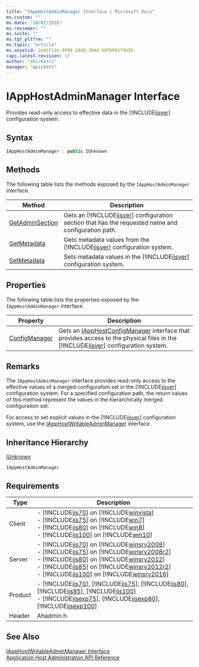 ```yaml
---
title: "IAppHostAdminManager Interface | Microsoft Docs"
ms.custom: ""
ms.date: "10/07/2016"
ms.reviewer: ""
ms.suite: ""
ms.tgt_pltfrm: ""
ms.topic: "article"
ms.assetid: 2e02f13e-9999-28dd-304d-507b041f9b5b
caps.latest.revision: 17
author: "shirhatti"
manager: "wpickett"
---
```

# IAppHostAdminManager Interface
Provides read-only access to effective data in the [!INCLUDE[iisver](../../../wmi-provider/includes/iisver-md.md)] configuration system.  
  
## Syntax  
  
```cpp  
IAppHostAdminManager : public IUnknown  
```  
  
## Methods  
 The following table lists the methods exposed by the `IAppHostAdminManager` interface.  
  
|Method|Description|  
|------------|-----------------|  
|[GetAdminSection](../../../webdevelopment-reference\native-code-api\webdev-native-api-reference/iapphostadminmanager-getadminsection-method.md)|Gets an [!INCLUDE[iisver](../../../wmi-provider/includes/iisver-md.md)] configuration section that has the requested name and configuration path.|  
|[GetMetadata](../../../webdevelopment-reference\native-code-api\webdev-native-api-reference/iapphostadminmanager-getmetadata-method.md)|Gets metadata values from the [!INCLUDE[iisver](../../../wmi-provider/includes/iisver-md.md)] configuration system.|  
|[SetMetadata](../../../webdevelopment-reference\native-code-api\webdev-native-api-reference/iapphostadminmanager-setmetadata-method.md)|Sets metadata values in the [!INCLUDE[iisver](../../../wmi-provider/includes/iisver-md.md)] configuration system.|  
  
## Properties  
 The following table lists the properties exposed by the `IAppHostAdminManager` interface.  
  
|Property|Description|  
|--------------|-----------------|  
|[ConfigManager](../../../webdevelopment-reference\native-code-api\webdev-native-api-reference/iapphostadminmanager-configmanager-property.md)|Gets an [IAppHostConfigManager](../../../webdevelopment-reference\native-code-api\webdev-native-api-reference/iapphostconfigmanager-interface.md) interface that provides access to the physical files in the [!INCLUDE[iisver](../../../wmi-provider/includes/iisver-md.md)] configuration system.|  
  
## Remarks  
 The `IAppHostAdminManager` interface provides read-only access to the effective values of a merged configuration set in the [!INCLUDE[iisver](../../../wmi-provider/includes/iisver-md.md)] configuration system. For a specified configuration path, the return values of this method represent the values in the hierarchically merged configuration set.  
  
 For access to set explicit values in the [!INCLUDE[iisver](../../../wmi-provider/includes/iisver-md.md)] configuration system, use the [IAppHostWritableAdminManager](../../../webdevelopment-reference\native-code-api\webdev-native-api-reference/iapphostwritableadminmanager-interface.md) interface.  
  
## Inheritance Hierarchy  
 [IUnknown](http://go.microsoft.com/fwlink/?LinkId=55951)  
  
 `IAppHostAdminManager`  
  
## Requirements  
  
|Type|Description|  
|----------|-----------------|  
|Client|-   [!INCLUDE[iis70](../../../wmi-provider/includes/iis70-md.md)] on [!INCLUDE[winvista](../../../wmi-provider/includes/winvista-md.md)]<br />-   [!INCLUDE[iis75](../../../wmi-provider/includes/iis75-md.md)] on [!INCLUDE[win7](../../../wmi-provider/includes/win7-md.md)]<br />-   [!INCLUDE[iis80](../../../wmi-provider/includes/iis80-md.md)] on [!INCLUDE[win8](../../../wmi-provider/includes/win8-md.md)]<br />-   [!INCLUDE[iis100](../../../wmi-provider/includes/iis100-md.md)] on [!INCLUDE[win10](../../../wmi-provider/includes/win10-md.md)]|  
|Server|-   [!INCLUDE[iis70](../../../wmi-provider/includes/iis70-md.md)] on [!INCLUDE[winsrv2008](../../../wmi-provider/includes/winsrv2008-md.md)]<br />-   [!INCLUDE[iis75](../../../wmi-provider/includes/iis75-md.md)] on [!INCLUDE[winsrv2008r2](../../../wmi-provider/includes/winsrv2008r2-md.md)]<br />-   [!INCLUDE[iis80](../../../wmi-provider/includes/iis80-md.md)] on [!INCLUDE[winsrv2012](../../../wmi-provider/includes/winsrv2012-md.md)]<br />-   [!INCLUDE[iis85](../../../wmi-provider/includes/iis85-md.md)] on [!INCLUDE[winsrv2012r2](../../../wmi-provider/includes/winsrv2012r2-md.md)]<br />-   [!INCLUDE[iis100](../../../wmi-provider/includes/iis100-md.md)] on [!INCLUDE[winsrv2016](../../../wmi-provider/includes/winsrv2016-md.md)]|  
|Product|-   [!INCLUDE[iis70](../../../wmi-provider/includes/iis70-md.md)], [!INCLUDE[iis75](../../../wmi-provider/includes/iis75-md.md)], [!INCLUDE[iis80](../../../wmi-provider/includes/iis80-md.md)], [!INCLUDE[iis85](../../../wmi-provider/includes/iis85-md.md)], [!INCLUDE[iis100](../../../wmi-provider/includes/iis100-md.md)]<br />-   [!INCLUDE[iisexp75](../../../webdevelopment-reference\native-code-api\webdev-native-api-reference/includes/iisexp75-md.md)], [!INCLUDE[iisexp80](../../../webdevelopment-reference\native-code-api\webdev-native-api-reference/includes/iisexp80-md.md)], [!INCLUDE[iisexp100](../../../webdevelopment-reference\native-code-api\webdev-native-api-reference/includes/iisexp100-md.md)]|  
|Header|Ahadmin.h|  
  
## See Also  
 [IAppHostWritableAdminManager Interface](../../../webdevelopment-reference\native-code-api\webdev-native-api-reference/iapphostwritableadminmanager-interface.md)   
 [Application Host Administration API Reference](../../../webdevelopment-reference\native-code-api\webdev-native-api-reference/application-host-administration-api-reference.md)